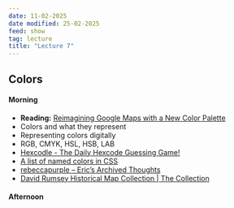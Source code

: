 ```yaml
---
date: 11-02-2025
date modified: 25-02-2025
feed: show
tag: lecture
title: "Lecture 7"
---
```


## Colors
#### Morning
- **Reading:** [Reimagining Google Maps with a New Color Palette](https://design.google/library/exploring-color-google-maps)
- Colors and what they represent
- Representing colors digitally
- RGB, CMYK, HSL, HSB, LAB
- [Hexcodle - The Daily Hexcode Guessing Game!](https://hexcodle.com/)
- [A list of named colors in CSS](https://developer.mozilla.org/en-US/docs/Web/CSS/named-color#see_also)
- [rebeccapurple – Eric’s Archived Thoughts](https://meyerweb.com/eric/thoughts/2014/06/19/rebeccapurple/)
- [David Rumsey Historical Map Collection \| The Collection](https://www.davidrumsey.com/)

#### Afternoon

